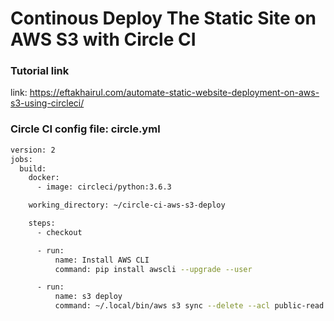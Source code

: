 # Continous Deploy The Static Site on AWS S3 with Circle CI


### Tutorial link
link: https://eftakhairul.com/automate-static-website-deployment-on-aws-s3-using-circleci/


### Circle CI config file: circle.yml

```sh
version: 2
jobs:
  build:
    docker:
      - image: circleci/python:3.6.3

    working_directory: ~/circle-ci-aws-s3-deploy

    steps:
      - checkout

      - run:
          name: Install AWS CLI
          command: pip install awscli --upgrade --user

      - run:
          name: s3 deploy
          command: ~/.local/bin/aws s3 sync --delete --acl public-read ~/circle-ci-aws-s3-deploy s3://circlecis3deploy --exclude ".git/*" --region us-east-1

```